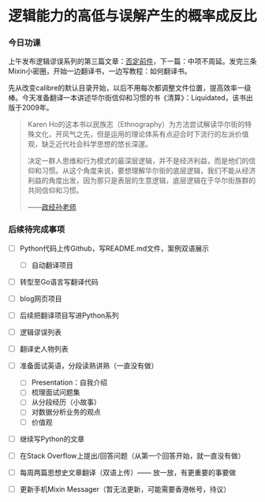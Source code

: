 # 逻辑能力的高低与误解产生的概率成反比


### 今日功课

上午发布逻辑谬误系列的第三篇文章：[否定前件](https://doraemonj.github.io/zh-cn/logical_fallacy_002/)，下一篇：中项不周延。发完三条Mixin小密圈，开始一边翻译书，一边写教程：如何翻译书。

先从改变calibre的默认目录开始，以后不用每次都调整文件位置，提高效率一级棒。今天准备翻译一本讲述华尔街信仰和习惯的书《清算》：Liquidated，该书出版于2009年。

>   Karen Ho的这本书以民族志（Ethnography）为方法尝试解读华尔街的特殊文化，开风气之先，但是运用的理论体系有点迎合时下流行的左派价值观，缺乏近代社会科学思想的悠长深邃。
>
>   决定一群人思维和行为模式的最深层逻辑，并不是经济利益，而是他们的信仰和习惯。从这个角度来说，要想理解华尔街的底层逻辑，我们不能从经济利益的角度出发，因为那只是表层的生意逻辑，底层逻辑在于华尔街族群的共同信仰和习惯。
>
>   ——[政经孙老师](https://www.youtube.com/post/UgkxDurkAdyYYlhwUJnmlfdjdwl_ZYEijP_b)






### 后续待完成事项

-   [ ] Python代码上传Github，写README.md文件，案例双语展示

    -   [ ] 自动翻译项目
-   [ ] 转型至Go语言写翻译代码
-   [ ] blog网页项目
-   [ ] 后续把翻译项目写进Python系列
-   [ ] 逻辑谬误列表
-   [ ] 翻译史人物列表
-   [ ] 准备面试英语，分段读熟讲熟（一直没有做）

    -   [ ] Presentation：自我介绍
    -   [ ] 梳理面试问题集
    -   [ ] 从分段经历（小故事）
    -   [ ] 对数据分析业务的观点
    -   [ ] 价值观
-   [ ] 继续写Python的文章
-   [ ] 在Stack Overflow上提出/回答问题（从第一个回答开始，就一直没有做）
-   [ ] 每周两篇思想史文章翻译（双语上传）—— 放一放，有更重要的事要做
-   [ ] 更新手机Mixin Messager（暂无法更新，可能需要香港帐号，待议）

